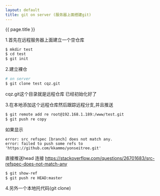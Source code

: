 ```yaml
---
layout: default
title: git on server (服务器上面搭建git)
---
```

{{ page.title }}

1.首先在远程服务器上面建立一个空仓库

```bash
$ mkdir test
$ cd test
$ git init
```

2.建立裸仓


```bash
# on server
$ git clone test cqz.git
```

cqz.git这个目录就是远程仓库 已经初始化好了

3.在本地添加这个远程仓库然后跟踪远程分支,并且推送

```bash
$ git remote add re root@192.168.1.189:/www/test.git
$ git push re copy
```

如果显示
```
error: src refspec [branch] does not match any.
error: failed to push some refs to 'https://github.com/kkammo/yonseitree.git'
```

直接推送head
连接 https://stackoverflow.com/questions/26701683/src-refspec-does-not-match-any

```bash
$ git show-ref
$ git push re HEAD:master
```

4.另外一个本地托代码(git clone)





